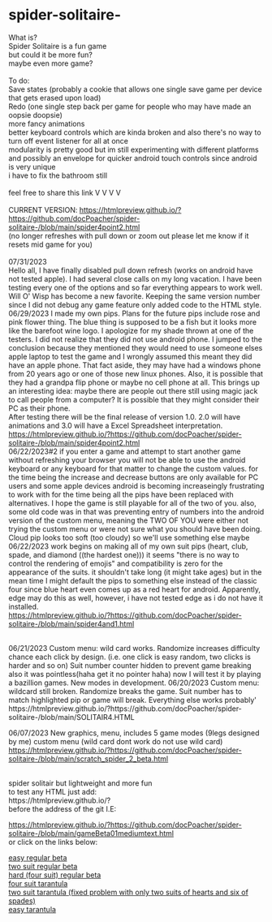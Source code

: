 # spider-solitaire-
What is?<br>
Spider Solitaire is a fun game<br>
but could it be more fun?<br>
maybe even more game?<br>
<br>
To do:  <br>
Save states (probably a cookie that allows one single save game per device that gets erased upon load)<br>
Redo (one single step back per game for people who may have made an oopsie doopsie)<br>
more fancy animations<br>
better keyboard controls which are kinda broken and also there's no way to turn off event listener for all at once<br>
modularity is pretty good but im still experimenting with different platforms and possibly an envelope for quicker android touch controls since android is very unique<br>
i have to fix the bathroom still<br>
<br>
feel free to share this link V V V V<br>
<br>
CURRENT VERSION: https://htmlpreview.github.io/?https://github.com/docPoacher/spider-solitaire-/blob/main/spider4point2.html
<br>
(no longer refreshes with pull down or zoom out please let me know if it resets mid game for you)<br>
<br>
07/31/2023
<br>
Hello all, I have finally disabled pull down refresh (works on android have not tested apple).  I had several close calls on my long vacation.  I have been testing every one of the options and so far everything appears to work well.  Will O' Wisp has become a new favorite.  Keeping the same version number since I did not debug any game feature only added code to the HTML style.
<br>
06/29/2023
I made my own pips.  Plans for the future pips include rose and pink flower thing.  The blue thing is supposed to be a fish but it looks more like the barefoot wine logo.  I apologize for my shade thrown at one of the testers.  I did not realize that they did not use android phone.  I jumped to the conclusion because they mentioned they would need to use someone elses apple laptop to test the game and I wrongly assumed this meant they did have an apple phone.  That fact aside, they may have had a windows phone from 20 years ago or one of those new linux phones.  Also, it is possible that they had a grandpa flip phone or maybe no cell phone at all.  This brings up an interesting idea: maybe there are people out there still using magic jack to call people from a computer?  It is possible that they might consider their PC as their phone.
<br>
After testing there will be the final release of version 1.0.  2.0 will have animations and 3.0 will have a Excel Spreadsheet interpretation.
<br>
https://htmlpreview.github.io/?https://github.com/docPoacher/spider-solitaire-/blob/main/spider4point2.html
<br>
06/22/2023#2
if you enter a game and attempt to start another game without refreshing your browser you will not be able to use the android keyboard or any keyboard for that matter to change the custom values.  for the time being the increase and decrease buttons are only available for PC users and some apple devices
android is becoming increaseingly frustrating to work with
for the time being all the pips have been replaced with alternatives.  I hope the game is still playable for all of the two of you.  also, some old code was in that was preventing entry of numbers into the android version of the custom menu, meaning the TWO OF YOU were either not trying the custom menu or were not sure what you should have been doing.<br>
Cloud pip looks too soft (too cloudy) so we'll use something else maybe<br>
06/22/2023
work begins on making all of my own suit pips (heart, club, spade, and diamond ((the hardest one))) it seems "there is no way to control the rendering of emojis" and compatibility is zero for the appearance of the suits.  it shouldn't take long (it might take ages) but in the mean time I might default the pips to something else instead of the classic four since blue heart even comes up as a red heart for android.   Apparently, edge may do this as well, however, i have not tested edge as i do not have it installed.<br>
https://htmlpreview.github.io/?https://github.com/docPoacher/spider-solitaire-/blob/main/spider4and1.html

<br>
06/21/2023
Custom menu: wild card works. Randomize increases difficulty chance each click by design. (i.e. one click is easy random, two clicks is harder and so on) Suit number counter hidden to prevent game breaking also it was pointless(haha get it no pointer haha) now I will test it by playing a bazillion games.  New modes in development.
06/20/2023 Custom menu: wildcard still broken.  Randomize breaks the game.  Suit number has to match highlighted pip or game will break.  Everything else works probably'
<BR>
https://htmlpreview.github.io/?https://github.com/docPoacher/spider-solitaire-/blob/main/SOLITAIR4.HTML
<BR>

06/07/2023
New graphics, menu, includes 5 game modes (9legs designed by me) custom menu (wild card dont work do not use wild card)
https://htmlpreview.github.io/?https://github.com/docPoacher/spider-solitaire-/blob/main/scratch_spider_2_beta.html

<BR>
spider solitair but lightweight and more fun
<BR>
to test any HTML just add:<BR>
https://htmlpreview.github.io/?
<BR>
before the address of the git I.E: <BR>

https://htmlpreview.github.io/?https://github.com/docPoacher/spider-solitaire-/blob/main/gameBeta01mediumtext.html
<br>
or click on the links below:<Br>

<a href="https://htmlpreview.github.io/?https://github.com/docPoacher/spider-solitaire-/blob/main/gameBeta01.html">
easy regular beta
</a><br>

<a href="https://htmlpreview.github.io/?https://github.com/docPoacher/spider-solitaire-/blob/main/gameBeta01mediumtext.html">
two suit regular beta
</a>
<br>

<a href="https://htmlpreview.github.io/?https://github.com/docPoacher/spider-solitaire-/blob/main/gameBeta01hardtext.html">
hard (four suit) regular beta
</a>
<br>

<a href="https://htmlpreview.github.io/?https://github.com/docPoacher/spider-solitaire-/blob/main/gameBeta03-tarantula.html">
four suit tarantula
</a>
<br>

<a href="https://htmlpreview.github.io/?https://github.com/docPoacher/spider-solitaire-/blob/main/tarantula medium beta.html">
two suit tarantula (fixed problem with only two suits of hearts and six of spades)
</a>
<br>

<a href="https://htmlpreview.github.io/?https://github.com/docPoacher/spider-solitaire-/blob/main/gameBeta03-tarantulaeasy.html">
easy tarantula
</a>
<br>
